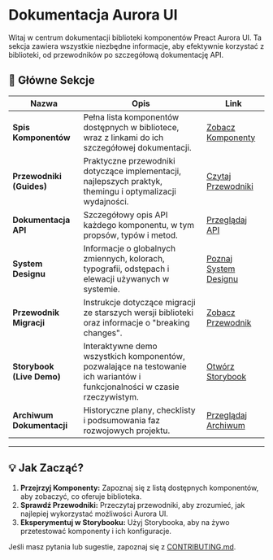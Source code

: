 # Dokumentacja Aurora UI

Witaj w centrum dokumentacji biblioteki komponentów Preact Aurora UI. Ta sekcja zawiera wszystkie niezbędne informacje, aby efektywnie korzystać z biblioteki, od przewodników po szczegółową dokumentację API.

## 🚀 Główne Sekcje

| Nazwa                     | Opis                                                                                                                       | Link                                                             |
| ------------------------- | -------------------------------------------------------------------------------------------------------------------------- | ---------------------------------------------------------------- |
| **Spis Komponentów**      | Pełna lista komponentów dostępnych w bibliotece, wraz z linkami do ich szczegółowej dokumentacji.                          | [Zobacz Komponenty](../src/components)                           |
| **Przewodniki (Guides)**  | Praktyczne przewodniki dotyczące implementacji, najlepszych praktyk, themingu i optymalizacji wydajności.                  | [Czytaj Przewodniki](./guides)                                   |
| **Dokumentacja API**      | Szczegółowy opis API każdego komponentu, w tym propsów, typów i metod.                                                     | [Przeglądaj API](./API_REFERENCE.md)                             |
| **System Designu**        | Informacje o globalnych zmiennych, kolorach, typografii, odstępach i elewacji używanych w systemie.                        | [Poznaj System Designu](./design-system)                         |
| **Przewodnik Migracji**   | Instrukcje dotyczące migracji ze starszych wersji biblioteki oraz informacje o "breaking changes".                         | [Zobacz Przewodnik](./MIGRATION_GUIDE.md)                        |
| **Storybook (Live Demo)** | Interaktywne demo wszystkich komponentów, pozwalające na testowanie ich wariantów i funkcjonalności w czasie rzeczywistym. | [Otwórz Storybook](https://prachwal.github.io/preact-aurora-ui/) |
| **Archiwum Dokumentacji** | Historyczne plany, checklisty i podsumowania faz rozwojowych projektu.                                                     | [Przeglądaj Archiwum](./archive)                                 |

---

## 💡 Jak Zacząć?

1.  **Przejrzyj Komponenty:** Zapoznaj się z listą dostępnych komponentów, aby zobaczyć, co oferuje biblioteka.
2.  **Sprawdź Przewodniki:** Przeczytaj przewodniki, aby zrozumieć, jak najlepiej wykorzystać możliwości Aurora UI.
3.  **Eksperymentuj w Storybooku:** Użyj Storybooka, aby na żywo przetestować komponenty i ich konfiguracje.

Jeśli masz pytania lub sugestie, zapoznaj się z [CONTRIBUTING.md](./CONTRIBUTING.md).
